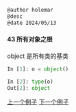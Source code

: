 ```markdown
@author holemar
@desc 
@date 2024/05/13
```

#### 43 所有对象之根

object 是所有类的基类

```python
In [1]: o = object()

In [2]: type(o)
Out[2]: object
```

[上一个例子](42.md)    [下一个例子](44.md)